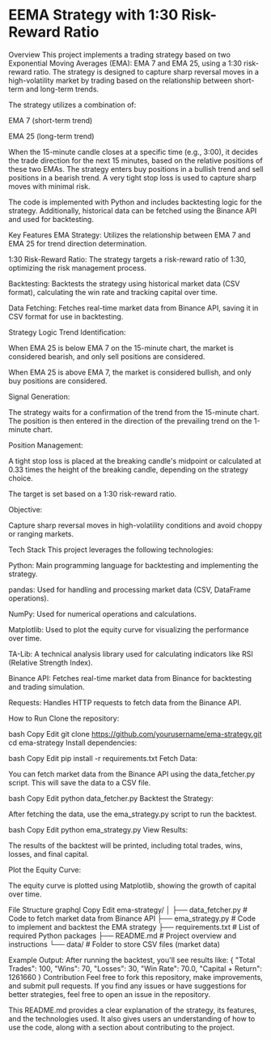 # EEMA Strategy with 1:30 Risk-Reward Ratio
Overview
This project implements a trading strategy based on two Exponential Moving Averages (EMA): EMA 7 and EMA 25, using a 1:30 risk-reward ratio. The strategy is designed to capture sharp reversal moves in a high-volatility market by trading based on the relationship between short-term and long-term trends.

The strategy utilizes a combination of:

EMA 7 (short-term trend)

EMA 25 (long-term trend)

When the 15-minute candle closes at a specific time (e.g., 3:00), it decides the trade direction for the next 15 minutes, based on the relative positions of these two EMAs. The strategy enters buy positions in a bullish trend and sell positions in a bearish trend. A very tight stop loss is used to capture sharp moves with minimal risk.

The code is implemented with Python and includes backtesting logic for the strategy. Additionally, historical data can be fetched using the Binance API and used for backtesting.

Key Features
EMA Strategy: Utilizes the relationship between EMA 7 and EMA 25 for trend direction determination.

1:30 Risk-Reward Ratio: The strategy targets a risk-reward ratio of 1:30, optimizing the risk management process.

Backtesting: Backtests the strategy using historical market data (CSV format), calculating the win rate and tracking capital over time.

Data Fetching: Fetches real-time market data from Binance API, saving it in CSV format for use in backtesting.

Strategy Logic
Trend Identification:

When EMA 25 is below EMA 7 on the 15-minute chart, the market is considered bearish, and only sell positions are considered.

When EMA 25 is above EMA 7, the market is considered bullish, and only buy positions are considered.

Signal Generation:

The strategy waits for a confirmation of the trend from the 15-minute chart. The position is then entered in the direction of the prevailing trend on the 1-minute chart.

Position Management:

A tight stop loss is placed at the breaking candle's midpoint or calculated at 0.33 times the height of the breaking candle, depending on the strategy choice.

The target is set based on a 1:30 risk-reward ratio.

Objective:

Capture sharp reversal moves in high-volatility conditions and avoid choppy or ranging markets.

Tech Stack
This project leverages the following technologies:

Python: Main programming language for backtesting and implementing the strategy.

pandas: Used for handling and processing market data (CSV, DataFrame operations).

NumPy: Used for numerical operations and calculations.

Matplotlib: Used to plot the equity curve for visualizing the performance over time.

TA-Lib: A technical analysis library used for calculating indicators like RSI (Relative Strength Index).

Binance API: Fetches real-time market data from Binance for backtesting and trading simulation.

Requests: Handles HTTP requests to fetch data from the Binance API.

How to Run
Clone the repository:

bash
Copy
Edit
git clone https://github.com/yourusername/ema-strategy.git
cd ema-strategy
Install dependencies:

bash
Copy
Edit
pip install -r requirements.txt
Fetch Data:

You can fetch market data from the Binance API using the data_fetcher.py script. This will save the data to a CSV file.

bash
Copy
Edit
python data_fetcher.py
Backtest the Strategy:

After fetching the data, use the ema_strategy.py script to run the backtest.

bash
Copy
Edit
python ema_strategy.py
View Results:

The results of the backtest will be printed, including total trades, wins, losses, and final capital.

Plot the Equity Curve:

The equity curve is plotted using Matplotlib, showing the growth of capital over time.

File Structure
graphql
Copy
Edit
ema-strategy/
│
├── data_fetcher.py         # Code to fetch market data from Binance API
├── ema_strategy.py         # Code to implement and backtest the EMA strategy
├── requirements.txt        # List of required Python packages
├── README.md               # Project overview and instructions
└── data/                   # Folder to store CSV files (market data)

Example Output:
After running the backtest, you'll see results like:
{
    "Total Trades": 100,
    "Wins": 70,
    "Losses": 30,
    "Win Rate": 70.0,
    "Capital + Return": 1261660
}
Contribution
Feel free to fork this repository, make improvements, and submit pull requests. If you find any issues or have suggestions for better strategies, feel free to open an issue in the repository.

This README.md provides a clear explanation of the strategy, its features, and the technologies used. It also gives users an understanding of how to use the code, along with a section about contributing to the project.
